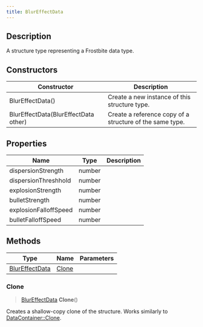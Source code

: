 ```yaml
---
title: BlurEffectData
---
```

## Description

A structure type representing a Frostbite data type.

## Constructors

| Constructor                          | Description                                              |
| ------------------------------------ | -------------------------------------------------------- |
| BlurEffectData()                     | Create a new instance of this structure type.            |
| BlurEffectData(BlurEffectData other) | Create a reference copy of a structure of the same type. |

## Properties

| Name                  | Type   | Description |
| --------------------- | ------ | ----------- |
| dispersionStrength    | number |             |
| dispersionThreshhold  | number |             |
| explosionStrength     | number |             |
| bulletStrength        | number |             |
| explosionFalloffSpeed | number |             |
| bulletFalloffSpeed    | number |             |

## Methods

| Type                             | Name            | Parameters |
| -------------------------------- | --------------- | ---------- |
| [BlurEffectData](BlurEffectData) | [Clone](#clone) |            |

### Clone

> [BlurEffectData](BlurEffectData) **Clone**()

Creates a shallow-copy clone of the structure. Works similarly to [DataContainer::Clone](/vext/ref/shared/class/datacontainer#clone).
